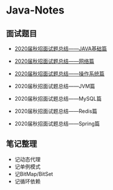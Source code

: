 # Java-Notes

## 面试题目

- [2020届秋招面试题总结——JAVA基础篇]([https://github.com/ZingBug/Java-Notes/blob/master/interviews/2020%E5%B1%8A%E7%A7%8B%E6%8B%9B%E9%9D%A2%E8%AF%95%E9%A2%98%E6%80%BB%E7%BB%93-JAVA%E5%9F%BA%E7%A1%80%E7%AF%87.md](https://github.com/ZingBug/Java-Notes/blob/master/interviews/2020届秋招面试题总结-JAVA基础篇.md))

- [2020届秋招面试题总结——网络篇](https://github.com/ZingBug/Java-Notes/blob/master/interviews/2020届秋招面试题总结-JAVA基础篇.md)
- [2020届秋招面试题总结——操作系统篇](2020届秋招面试题总结-JAVA基础篇.md)
- 2020届秋招面试题总结——JVM篇
- 2020届秋招面试题总结——MySQL篇
- 2020届秋招面试题总结——Redis篇
- 2020届秋招面试题总结——Spring篇



## 笔记整理

- 记动态代理
- 记单例模式
- 记BitMap/BitSet
- 记循环依赖